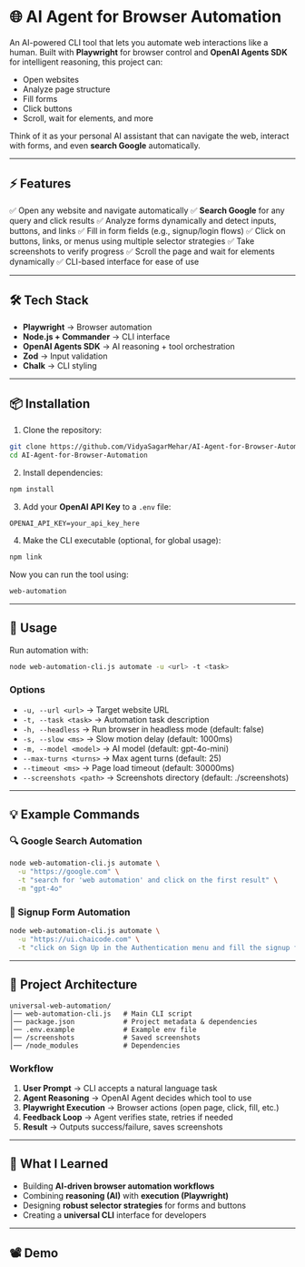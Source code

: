 # 🌐 AI Agent for Browser Automation

An AI-powered CLI tool that lets you automate web interactions like a human.
Built with **Playwright** for browser control and **OpenAI Agents SDK** for intelligent reasoning, this project can:

* Open websites
* Analyze page structure
* Fill forms
* Click buttons
* Scroll, wait for elements, and more

Think of it as your personal AI assistant that can navigate the web, interact with forms, and even **search Google** automatically.

---

## ⚡ Features

✅ Open any website and navigate automatically
✅ **Search Google** for any query and click results
✅ Analyze forms dynamically and detect inputs, buttons, and links
✅ Fill in form fields (e.g., signup/login flows)
✅ Click on buttons, links, or menus using multiple selector strategies
✅ Take screenshots to verify progress
✅ Scroll the page and wait for elements dynamically
✅ CLI-based interface for ease of use

---

## 🛠️ Tech Stack

* **Playwright** → Browser automation
* **Node.js + Commander** → CLI interface
* **OpenAI Agents SDK** → AI reasoning + tool orchestration
* **Zod** → Input validation
* **Chalk** → CLI styling

---

## 📦 Installation

1. Clone the repository:

```bash
git clone https://github.com/VidyaSagarMehar/AI-Agent-for-Browser-Automation.git
cd AI-Agent-for-Browser-Automation
```

2. Install dependencies:

```bash
npm install
```

3. Add your **OpenAI API Key** to a `.env` file:

```env
OPENAI_API_KEY=your_api_key_here
```

4. Make the CLI executable (optional, for global usage):

```bash
npm link
```

Now you can run the tool using:

```bash
web-automation
```

---

## 🚀 Usage

Run automation with:

```bash
node web-automation-cli.js automate -u <url> -t <task>
```

### Options

* `-u, --url <url>` → Target website URL
* `-t, --task <task>` → Automation task description
* `-h, --headless` → Run browser in headless mode (default: false)
* `-s, --slow <ms>` → Slow motion delay (default: 1000ms)
* `-m, --model <model>` → AI model (default: gpt-4o-mini)
* `--max-turns <turns>` → Max agent turns (default: 25)
* `--timeout <ms>` → Page load timeout (default: 30000ms)
* `--screenshots <path>` → Screenshots directory (default: ./screenshots)

---

## 💡 Example Commands

### 🔍 Google Search Automation

```bash
node web-automation-cli.js automate \
  -u "https://google.com" \
  -t "search for 'web automation' and click on the first result" \
  -m "gpt-4o"
```

### 📝 Signup Form Automation

```bash
node web-automation-cli.js automate \
  -u "https://ui.chaicode.com" \
  -t "click on Sign Up in the Authentication menu and fill the signup form with First Name: John, Last Name: Doe, Email: john.doe@example.com, Password: SecurePass123!, Conform Password: SecurePass123!, and submit it"
```

---

## 🧩 Project Architecture

```
universal-web-automation/
│── web-automation-cli.js   # Main CLI script
│── package.json            # Project metadata & dependencies
│── .env.example            # Example env file
│── /screenshots            # Saved screenshots
│── /node_modules           # Dependencies
```

### Workflow

1. **User Prompt** → CLI accepts a natural language task
2. **Agent Reasoning** → OpenAI Agent decides which tool to use
3. **Playwright Execution** → Browser actions (open page, click, fill, etc.)
4. **Feedback Loop** → Agent verifies state, retries if needed
5. **Result** → Outputs success/failure, saves screenshots

---

## 📌 What I Learned

* Building **AI-driven browser automation workflows**
* Combining **reasoning (AI)** with **execution (Playwright)**
* Designing **robust selector strategies** for forms and buttons
* Creating a **universal CLI** interface for developers


---

## 📽️ Demo
